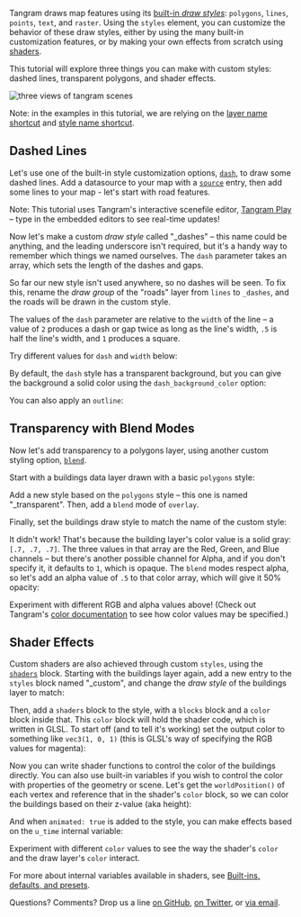 <link rel='stylesheet' href='https://tangrams.github.io/tangram-docs/css/tutorial-embeds.css'>

Tangram draws map features using its [built-in _draw styles_](https://mapzen.com/documentation/tangram/Styles-Overview/): `polygons`, `lines`, `points`, `text`, and `raster`. Using the `styles` element, you can customize the behavior of these draw styles, either by using the many built-in customization features, or by making your own effects from scratch using [shaders](https://mapzen.com/documentation/tangram/shaders/).

This tutorial will explore three things you can make with custom styles: dashed lines, transparent polygons, and shader effects.

![three views of tangram scenes](https://mapzen-assets.s3.amazonaws.com/images/tangram-tutorials/custom-styles.jpg)

Note: in the examples in this tutorial, we are relying on the [layer name shortcut](https://mapzen.com/documentation/tangram/Filters-Overview/#layer-name-shortcut) and [style name shortcut](https://mapzen.com/documentation/tangram/Styles-Overview/#using-styles).

## Dashed Lines

Let's use one of the built-in style customization options, [`dash`](https://mapzen.com/documentation/tangram/styles#dash), to draw some dashed lines. Add a datasource to your map with a [`source`](https://mapzen.com/documentation/tangram/source) entry, then add some lines to your map - let's start with road features.

<div class="alert alert-info" role="alert">Note: This tutorial uses Tangram's interactive scenefile editor, <a href="https://mapzen.com/tangram/play/">Tangram Play</a> – type in the embedded editors to see real-time updates!</div>

<div class="play-embed" source="https://precog.mapzen.com/tangrams/tangram-play/master/embed/?go=👌&scene=https://tangrams.github.io/tangram-docs/tutorials/custom/custom1.yaml#16.50417/40.78070/-73.96085"></div>

Now let's make a custom _draw style_ called "_dashes" – this name could be anything, and the leading underscore isn't required, but it's a handy way to remember which things we named ourselves. The `dash` parameter takes an array, which sets the length of the dashes and gaps.

<div class="play-embed" source="https://precog.mapzen.com/tangrams/tangram-play/master/embed/?go=👌&scene=https://tangrams.github.io/tangram-docs/tutorials/custom/custom2.yaml&lines=7-9#16.50417/40.78070/-73.96085"></div>

So far our new style isn't used anywhere, so no dashes will be seen. To fix this, rename the _draw group_ of the "roads" layer from `lines` to `_dashes`, and the roads will be drawn in the custom style.

The values of the `dash` parameter are relative to the `width` of the line – a value of `2` produces a dash or gap twice as long as the line's width, `.5` is half the line's width, and `1` produces a square.

Try different values for `dash` and `width` below:

<div class="play-embed" source="https://precog.mapzen.com/tangrams/tangram-play/master/embed/?go=👌&scene=https://tangrams.github.io/tangram-docs/tutorials/custom/custom3.yaml&lines=15-18#16.50417/40.78070/-73.96085"></div>

By default, the `dash` style has a transparent background, but you can give the background a solid color using the `dash_background_color` option:

<div class="play-embed" source="https://precog.mapzen.com/tangrams/tangram-play/master/embed/?go=👌&scene=https://tangrams.github.io/tangram-docs/tutorials/custom/custom4.yaml&lines=10#16.50417/40.78070/-73.96085"></div>

You can also apply an `outline`:

<div class="play-embed" source="https://precog.mapzen.com/tangrams/tangram-play/master/embed/?go=👌&scene=https://tangrams.github.io/tangram-docs/tutorials/custom/custom5.yaml&lines=20-22#16.50417/40.78070/-73.96085"></div>

## Transparency with Blend Modes

Now let's add transparency to a polygons layer, using another custom styling option, [`blend`](https://mapzen.com/documentation/tangram/styles/#blend).

Start with a buildings data layer drawn with a basic `polygons` style:

<div class="play-embed" source="https://precog.mapzen.com/tangrams/tangram-play/master/embed/?go=👌&scene=https://tangrams.github.io/tangram-docs/tutorials/custom/custom6.yaml#17/40.76442/-73.98058"></div>

Add a new style based on the `polygons` style – this one is named "\_transparent". Then, add a `blend` mode of `overlay`.

<div class="play-embed" source="https://precog.mapzen.com/tangrams/tangram-play/master/embed/?go=👌&scene=https://tangrams.github.io/tangram-docs/tutorials/custom/custom7.yaml&lines=7-9#17/40.76442/-73.98058"></div>

Finally, set the buildings draw style to match the name of the custom style:

<div class="play-embed" source="https://precog.mapzen.com/tangrams/tangram-play/master/embed/?go=👌&scene=https://tangrams.github.io/tangram-docs/tutorials/custom/custom8.yaml&lines=15#17/40.76442/-73.98058"></div>

It didn't work! That's because the building layer's color value is a solid gray: `[.7, .7, .7]`. The three values in that array are the Red, Green, and Blue channels – but there's another possible channel for Alpha, and if you don't specify it, it defaults to `1`, which is opaque. The `blend` modes respect alpha, so let's add an alpha value of `.5` to that color array, which will give it 50% opacity:

<div class="play-embed" source="https://precog.mapzen.com/tangrams/tangram-play/master/embed/?go=👌&scene=https://tangrams.github.io/tangram-docs/tutorials/custom/custom9.yaml&lines=17#17/40.76442/-73.98058"></div>

Experiment with different RGB and alpha values above! (Check out Tangram's [color documentation](https://mapzen.com/documentation/tangram/draw/#color) to see how color values may be specified.)

## Shader Effects

Custom shaders are also achieved through custom `styles`, using the [`shaders`](https://mapzen.com/documentation/tangram/shaders/#shaders) block. Starting with the buildings layer again, add a new entry to the `styles` block named "_custom", and change the _draw style_ of the buildings layer to match:

<div class="play-embed" source="https://precog.mapzen.com/tangrams/tangram-play/master/embed/?go=👌&scene=https://tangrams.github.io/tangram-docs/tutorials/custom/custom10.yaml&lines=14#17/40.76442/-73.98058"></div>

Then, add a `shaders` block to the style, with a `blocks` block and a `color` block inside that. This `color` block will hold the shader code, which is written in GLSL. To start off (and to tell it's working) set the output color to something like `vec3(1, 0, 1)` (this is GLSL's way of specifying the RGB values for magenta):

<div class="play-embed" source="https://precog.mapzen.com/tangrams/tangram-play/master/embed/?go=👌&scene=https://tangrams.github.io/tangram-docs/tutorials/custom/custom11.yaml#17/40.76442/-73.98058"></div>

Now you can write shader functions to control the color of the buildings directly. You can also use built-in variables if you wish to control the color with properties of the geometry or scene. Let's get the `worldPosition()` of each vertex and reference that in the shader's `color` block, so we can color the buildings based on their z-value (aka height):

<div class="play-embed" source="https://precog.mapzen.com/tangrams/tangram-play/master/embed/?go=👌&scene=https://tangrams.github.io/tangram-docs/tutorials/custom/custom12.yaml#17/40.76442/-73.98058"></div>

And when `animated: true` is added to the style, you can make effects based on the `u_time` internal variable:

<div class="play-embed" source="https://precog.mapzen.com/tangrams/tangram-play/master/embed/?go=👌&scene=https://tangrams.github.io/tangram-docs/tutorials/custom/custom13.yaml#17/40.76442/-73.98058"></div>

Experiment with different `color` values to see the way the shader's `color` and the draw layer's `color` interact.

For more about internal variables available in shaders, see [Built-ins, defaults, and presets](https://mapzen.com/documentation/tangram/shaders/#built-ins-defaults-and-presets).

Questions? Comments? Drop us a line [on GitHub](https://github.com/tangrams/tangram/issues), [on Twitter](https://twitter.com/tangramjs), or [via email](mailto:tangram@mapzen.com).

<script src='https://tangrams.github.io/tangram-docs/src/tutorial-embeds.js'></script>
